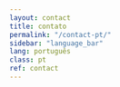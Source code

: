 ```yaml
---
layout: contact
title: contato
permalink: "/contact-pt/"
sidebar: "language_bar"
lang: português
class: pt
ref: contact
--- 
```

